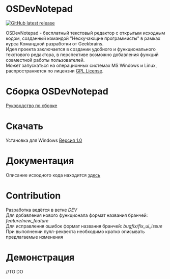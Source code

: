 OSDevNotepad
=================
[![GitHub latest release](https://img.shields.io/github/v/release/f1resh/osdevnotepad)](../../releases/latest)

OSDevNotepad - бесплатный текстовый редактор с открытым исходным кодом, созданный командой "Нескучающие программисты" в рамках курса Командной разработки от Geekbrains.  
Идея проекта заключается в создании удобного и функционального текстового редактора, в перспективе возможно добавления функций совместной работы пользователей.  
Может запускаться на операционных системах MS Windows и Linux, распространяется по лицензии [GPL License](LICENSE).

Сборка OSDevNotepad
==================
[Руководство по сборке ](BUILD.md)

Скачать
==================
Установка для Windows
[Версия 1.0](../../releases/tag/v.1.0)

Документация
==================
Описание исходного кода находится [здесь](https://f1resh.github.io/OSDevNotepad/)

Contribution
==================
Разработка ведётся в ветке _DEV_  
Для добавления нового функционала формат названия бранчей: _feature/new_feature_  
Для исправления ошибок формат названия бранчей: _bugfix/fix_ui_issue_  
При выполнении пулл-реквеста необходимо кратко описывать предлагаемые изменения

Демонстрация
==================
//TO DO
